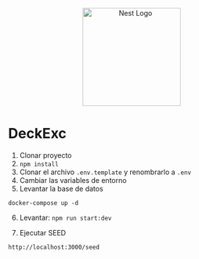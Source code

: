 <p align="center">
  <a href="http://nestjs.com/" target="blank"><img src="https://nestjs.com/img/logo-small.svg" width="200" alt="Nest Logo" /></a>
</p>

# DeckExc

1. Clonar proyecto
2. `npm install`
3. Clonar el archivo `.env.template` y renombrarlo a `.env`
4. Cambiar las variables de entorno
5. Levantar la base de datos

```
docker-compose up -d
```

6. Levantar: `npm run start:dev`

7. Ejecutar SEED

```
http://localhost:3000/seed
```
